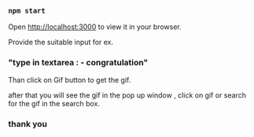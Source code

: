 ### `npm start`
Open [http://localhost:3000](http://localhost:3000) to view it in your browser.

Provide the suitable input for ex.

### "type in textarea : -  congratulation"

Than click on Gif button to get the gif.

after that you will see the gif in the pop up window , click on gif or search for the gif in the search box.

### thank you 
